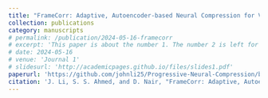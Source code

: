 ```yaml
---
title: "FrameCorr: Adaptive, Autoencoder-based Neural Compression for Video Reconstruction in Resource and Timing Constrained Network Settings,"
collection: publications
category: manuscripts
# permalink: /publication/2024-05-16-framecorr
# excerpt: 'This paper is about the number 1. The number 2 is left for future work.'
# date: 2024-05-16
# venue: 'Journal 1'
# slidesurl: 'http://academicpages.github.io/files/slides1.pdf'
paperurl: 'https://github.com/johnli25/Progressive-Neural-Compression/blob/main/paper.pdf'
citation: 'J. Li, S. S. Ahmed, and D. Nair, "FrameCorr: Adaptive, Autoencoder-based Neural Compression for Video Reconstruction in Resource and Timing Constrained Network Settings," <i>Preprint</i>, 2024. [Online].'
---
```


